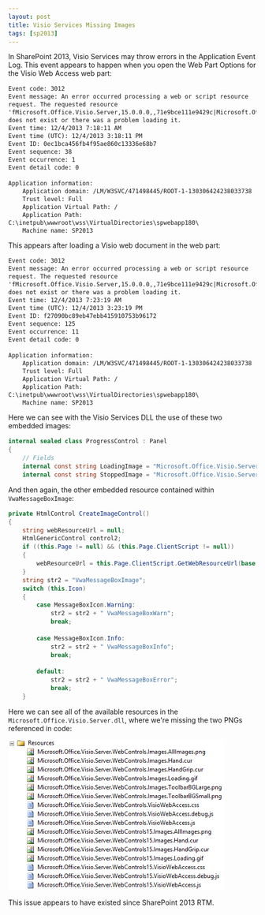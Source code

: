 ```yaml
---
layout: post
title: Visio Services Missing Images
tags: [sp2013]
---
```


In SharePoint 2013, Visio Services may throw errors in the Application Event Log. This event appears to happen when you open the Web Part Options for the Visio Web Access web part:

```text
Event code: 3012 
Event message: An error occurred processing a web or script resource request. The requested resource 'fMicrosoft.Office.Visio.Server,15.0.0.0,,71e9bce111e9429c|Microsoft.Office.Visio.Server.WebControls15.Images.MessageBoxImage.png' does not exist or there was a problem loading it. 
Event time: 12/4/2013 7:18:11 AM 
Event time (UTC): 12/4/2013 3:18:11 PM 
Event ID: 0ec1bca456fb4f95ae860c13336e68b7 
Event sequence: 38 
Event occurrence: 1 
Event detail code: 0 

Application information: 
    Application domain: /LM/W3SVC/471498445/ROOT-1-130306424238033738 
    Trust level: Full 
    Application Virtual Path: / 
    Application Path: C:\inetpub\wwwroot\wss\VirtualDirectories\spwebapp180\ 
    Machine name: SP2013
```

This appears after loading a Visio web document in the web part:

```text
Event code: 3012 
Event message: An error occurred processing a web or script resource request. The requested resource 'fMicrosoft.Office.Visio.Server,15.0.0.0,,71e9bce111e9429c|Microsoft.Office.Visio.Server.WebControls15.Images.CloseButton.png' does not exist or there was a problem loading it. 
Event time: 12/4/2013 7:23:19 AM 
Event time (UTC): 12/4/2013 3:23:19 PM 
Event ID: f27090bc89eb47ebb415910753b96172 
Event sequence: 125 
Event occurrence: 11 
Event detail code: 0 

Application information: 
    Application domain: /LM/W3SVC/471498445/ROOT-1-130306424238033738 
    Trust level: Full 
    Application Virtual Path: / 
    Application Path: C:\inetpub\wwwroot\wss\VirtualDirectories\spwebapp180\ 
    Machine name: SP2013
```

Here we can see with the Visio Services DLL the use of these two embedded images:

```csharp
internal sealed class ProgressControl : Panel
{
    // Fields
    internal const string LoadingImage = "Microsoft.Office.Visio.Server.WebControls15.Images.Loading.gif";
    internal const string StoppedImage = "Microsoft.Office.Visio.Server.WebControls15.Images.CloseButton.png";
```

And then again, the other embedded resource contained within `VwaMessageBoxImage`:

```csharp
private HtmlControl CreateImageControl()
{
    string webResourceUrl = null;
    HtmlGenericControl control2;
    if ((this.Page != null) && (this.Page.ClientScript != null))
    {
        webResourceUrl = this.Page.ClientScript.GetWebResourceUrl(base.GetType(), "Microsoft.Office.Visio.Server.WebControls15.Images.AllImages.png");
    }
    string str2 = "VwaMessageBoxImage";
    switch (this.Icon)
    {
        case MessageBoxIcon.Warning:
            str2 = str2 + " VwaMessageBoxWarn";
            break;

        case MessageBoxIcon.Info:
            str2 = str2 + " VwaMessageBoxInfo";
            break;

        default:
            str2 = str2 + " VwaMessageBoxError";
            break;
    }
```

Here we can see all of the available resources in the `Microsoft.Office.Visio.Server.dll`, where we're missing the two PNGs referenced in code:

![VisioServicesResources](/assets/images/2013/12/VisioServicesResources.png)

This issue appears to have existed since SharePoint 2013 RTM.